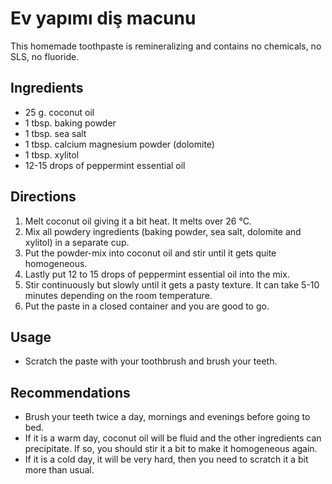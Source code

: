# Ev yapımı diş macunu

This homemade toothpaste is remineralizing and contains no chemicals, no SLS, no fluoride.

## Ingredients

 - 25 g. coconut oil
 - 1 tbsp. baking powder
 - 1 tbsp. sea salt
 - 1 tbsp. calcium magnesium powder (dolomite)
 - 1 tbsp. xylitol
 - 12-15 drops of peppermint essential oil
 
## Directions

 1. Melt coconut oil giving it a bit heat. It melts over 26 °C.
 2. Mix all powdery ingredients (baking powder, sea salt, dolomite and xylitol) in a separate cup.
 3. Put the powder-mix into coconut oil and stir until it gets quite homogeneous.
 4. Lastly put 12 to 15 drops of peppermint essential oil into the mix.
 5. Stir continuously but slowly until it gets a pasty texture. It can take 5-10 minutes depending on the room 
temperature.
 6. Put the paste in a closed container and you are good to go.
 
## Usage
 
 - Scratch the paste with your toothbrush and brush your teeth.

## Recommendations

 - Brush your teeth twice a day, mornings and evenings before going to bed.
 - If it is a warm day, coconut oil will be fluid and the other ingredients can precipitate. If so, you should stir it a
bit to make it homogeneous again.
 - If it is a cold day, it will be very hard, then you need to scratch it a bit more than usual.
